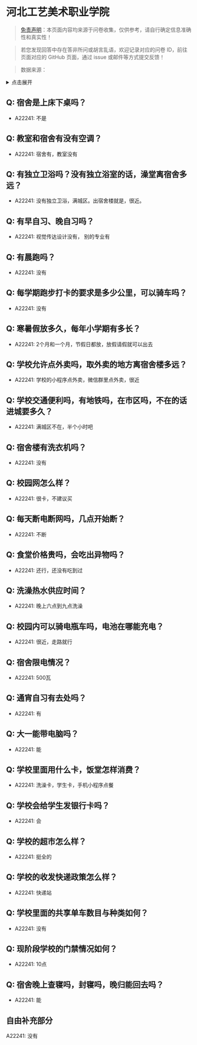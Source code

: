 # 河北工艺美术职业学院

> [免责声明](https://colleges.chat/#_3)：本页面内容均来源于问卷收集，仅供参考，请自行确定信息准确性和真实性！

> 若您发现回答中存在答非所问或胡言乱语，欢迎记录对应的问卷 ID，前往页面对应的 GitHub 页面，通过 issue 或邮件等方式提交反馈！

> 数据来源：

<details><summary>点击展开</summary>
<ul>
<li>A22241: 3056359132@qq.com (2024 年 06 月)</li>
</ul>
</details>

## Q: 宿舍是上床下桌吗？

- A22241: 不是

## Q: 教室和宿舍有没有空调？

- A22241: 宿舍有，教室没有

## Q: 有独立卫浴吗？没有独立浴室的话，澡堂离宿舍多远？

- A22241: 没有独立卫浴，满城区。出宿舍楼就是，很近。

## Q: 有早自习、晚自习吗？

- A22241: 视觉传达设计没有， 别的专业有

## Q: 有晨跑吗？

- A22241: 没有

## Q: 每学期跑步打卡的要求是多少公里，可以骑车吗？

- A22241: 没有

## Q: 寒暑假放多久，每年小学期有多长？

- A22241: 2个月和一个月，节假日都放，放假请假就可以出去

## Q: 学校允许点外卖吗，取外卖的地方离宿舍楼多远？

- A22241: 学校的小程序点外卖，微信群里点外卖，很近

## Q: 学校交通便利吗，有地铁吗，在市区吗，不在的话进城要多久？

- A22241: 满城区不在，半个小时吧

## Q: 宿舍楼有洗衣机吗？

- A22241: 没有

## Q: 校园网怎么样？

- A22241: 很卡，不建议买

## Q: 每天断电断网吗，几点开始断？

- A22241: 不断

## Q: 食堂价格贵吗，会吃出异物吗？

- A22241: 还行，还没有吃到过

## Q: 洗澡热水供应时间？

- A22241: 晚上六点到九点洗澡

## Q: 校园内可以骑电瓶车吗，电池在哪能充电？

- A22241: 很近，走路就行

## Q: 宿舍限电情况？

- A22241: 500瓦

## Q: 通宵自习有去处吗？

- A22241: 有

## Q: 大一能带电脑吗？

- A22241: 能

## Q: 学校里面用什么卡，饭堂怎样消费？

- A22241: 洗澡卡，学生卡，手机小程序点餐

## Q: 学校会给学生发银行卡吗？

- A22241: 会

## Q: 学校的超市怎么样？

- A22241: 挺全的

## Q: 学校的收发快递政策怎么样？

- A22241: 快递站

## Q: 学校里面的共享单车数目与种类如何？

- A22241: 没有

## Q: 现阶段学校的门禁情况如何？

- A22241: 10点

## Q: 宿舍晚上查寝吗，封寝吗，晚归能回去吗？

- A22241: 能

## 自由补充部分

A22241: 没有